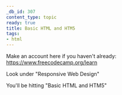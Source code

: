 ```yaml
---
_db_id: 307
content_type: topic
ready: true
title: Basic HTML and HTM5
tags:
- html
---
```


Make an account here if you haven't already: https://www.freecodecamp.org/learn

Look under "Responsive Web Design"

You'll be hitting "Basic HTML and HTM5"